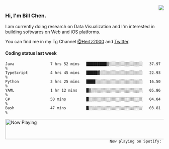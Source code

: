 <img  align="right" src="https://github-readme-stats.vercel.app/api?username=BillChen2k&show_icons=false&count_private=true&hide_title=true">

### Hi, I'm Bill Chen.

I am currently doing research on Data Visualization and I'm interested in building softwares on Web and iOS platforms.

You can find me in my Tg Channel [@Hertz2000](https://t.me/Hertz2000) and [Twitter](https://twitter.com/billchen2k).

#### Coding status last week

<!--START_SECTION:waka-->

```text
Java                7 hrs 52 mins   █████████▒░░░░░░░░░░░░░░░   37.97 %
TypeScript          4 hrs 45 mins   █████▓░░░░░░░░░░░░░░░░░░░   22.93 %
Python              3 hrs 25 mins   ████░░░░░░░░░░░░░░░░░░░░░   16.50 %
YAML                1 hr 12 mins    █▒░░░░░░░░░░░░░░░░░░░░░░░   05.86 %
C#                  50 mins         █░░░░░░░░░░░░░░░░░░░░░░░░   04.04 %
Bash                47 mins         █░░░░░░░░░░░░░░░░░░░░░░░░   03.81 %
```

<!--END_SECTION:waka-->


<div>
<a href="https://spotify-now-playing.billchen2k.vercel.app/now-playing?open">
   <img align="right" src="https://spotify-now-playing.billchen2k.vercel.app/now-playing" width="540" height="64" alt="Now Playing">
</a>
</div>

<div>
<p align="right"><code>Now playing on Spotify: </code></p>
</div>

<!--
**BillChen2K/BillChen2K** is a ✨ _special_ ✨ repository because its `README.md` (this file) appears on your GitHub profile.

Here are some ideas to get you started:

- 🔭 I’m currently working on ...
- 🌱 I’m currently learning ...
- 👯 I’m looking to collaborate on ...
- 🤔 I’m looking for help with ...
- 💬 Ask me about ...
- 📫 How to reach me: ...
- 😄 Pronouns: ...
- ⚡ Fun fact: ...
-->
